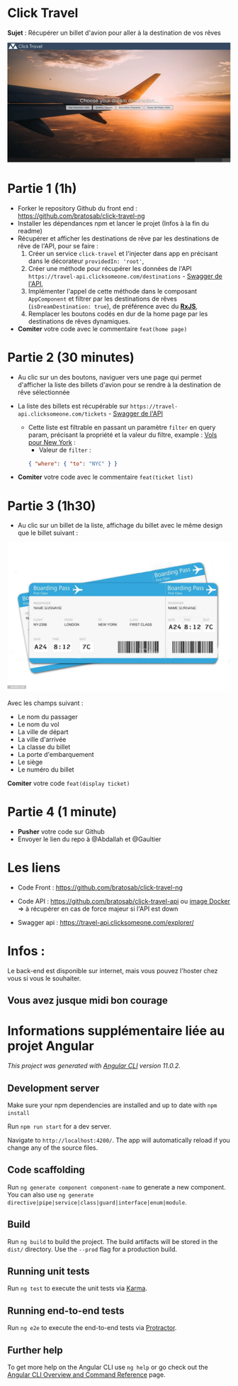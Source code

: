 # Click Travel

**Sujet** : Récupérer un billet d'avion pour aller à la destination de vos rêves

![screenshot](./src/assets/screenshot.png)

# Partie 1 (1h)

- Forker le repository Github du front end : https://github.com/bratosab/click-travel-ng
- Installer les dépendances npm et lancer le projet (Infos à la fin du readme)
- Récupérer et afficher les destinations de rêve par les destinations de rêve de l'API, pour se faire :
  1. Créer un service `click-travel` et l'injecter dans app en précisant dans le décorateur `providedIn: 'root'`,
  2. Créer une méthode pour récupérer les données de l'API `https://travel-api.clicksomeone.com/destinations` - [Swagger de l'API](https://travel-api.clicksomeone.com/explorer/#/DestinationController/DestinationController.find),
  3. Implémenter l'appel de cette méthode dans le composant `AppComponent` et filtrer par les destinations de rêves (`isDreamDestination: true`), de préférence avec du [**RxJS**](https://www.learnrxjs.io/learn-rxjs/operators/filtering/filter),
  4. Remplacer les boutons codés en dur de la home page par les destinations de rêves dynamiques.
- **Comiter** votre code avec le commentaire `feat(home page)`

# Partie 2 (30 minutes)

- Au clic sur un des boutons, naviguer vers une page qui permet d'afficher la liste des billets d'avion pour se rendre à la destination de rêve sélectionnée
- La liste des billets est récupérable sur `https://travel-api.clicksomeone.com/tickets` - [Swagger de l'API](https://travel-api.clicksomeone.com/explorer/#/TicketController/TicketController.find)
  * Cette liste est filtrable en passant un paramètre `filter` en query param, précisant la propriété et la valeur du filtre, example : [Vols pour New York](GET "https://travel-api.clicksomeone.com/tickets?filter=%7B%0A%20%20%22where%22%3A%20%7B%20%22to%22%3A%20%22NYC%22%20%7D%0A%7D") :
    * Valeur de `filter` :
     ```json 
     { "where": { "to": "NYC" } } 
     ```

- **Comiter** votre code avec le commentaire `feat(ticket list)`

# Partie 3 (1h30)

- Au clic sur un billet de la liste, affichage du billet avec le même design que le billet suivant :

![ticket](./src/assets/ticket-example.jpg)

Avec les champs suivant :

- Le nom du passager
- Le nom du vol
- La ville de départ
- La ville d'arrivée
- La classe du billet
- La porte d'embarquement
- Le siège
- Le numéro du billet

**Comiter** votre code `feat(display ticket)`

# Partie 4 (1 minute)

- **Pusher** votre code sur Github
- Envoyer le lien du repo à @Abdallah et @Gaultier

# Les liens

- Code Front : https://github.com/bratosab/click-travel-ng

- Code API : https://github.com/bratosab/click-travel-api ou [image Docker](https://hub.docker.com/r/bratosab/click-travel-api) => à récupérer en cas de force majeur si l'API est down

- Swagger api : https://travel-api.clicksomeone.com/explorer/

# Infos :

Le back-end est disponible sur internet, mais vous pouvez l'hoster chez vous si vous le souhaiter.

## Vous avez jusque midi bon courage

# Informations supplémentaire liée au projet Angular

_This project was generated with [Angular CLI](https://github.com/angular/angular-cli) version 11.0.2._

## Development server

Make sure your npm dependencies are installed and up to date with `npm install`

Run `npm run start` for a dev server.

Navigate to `http://localhost:4200/`. The app will automatically reload if you change any of the source files.

## Code scaffolding

Run `ng generate component component-name` to generate a new component. You can also use `ng generate directive|pipe|service|class|guard|interface|enum|module`.

## Build

Run `ng build` to build the project. The build artifacts will be stored in the `dist/` directory. Use the `--prod` flag for a production build.

## Running unit tests

Run `ng test` to execute the unit tests via [Karma](https://karma-runner.github.io).

## Running end-to-end tests

Run `ng e2e` to execute the end-to-end tests via [Protractor](http://www.protractortest.org/).

## Further help

To get more help on the Angular CLI use `ng help` or go check out the [Angular CLI Overview and Command Reference](https://angular.io/cli) page.
